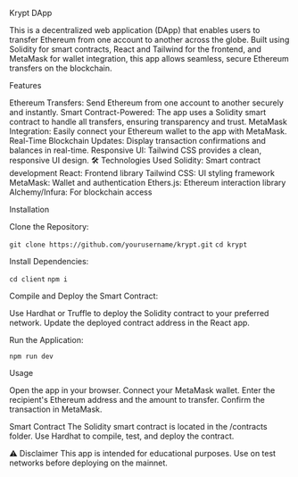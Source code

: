 Krypt DApp

This is a decentralized web application (DApp) that enables users to transfer Ethereum from one account to another across the globe. Built using Solidity for smart contracts, React and Tailwind for the frontend, and MetaMask for wallet integration, this app allows seamless, secure Ethereum transfers on the blockchain.

Features

Ethereum Transfers: Send Ethereum from one account to another securely and instantly.
Smart Contract-Powered: The app uses a Solidity smart contract to handle all transfers, ensuring transparency and trust.
MetaMask Integration: Easily connect your Ethereum wallet to the app with MetaMask.
Real-Time Blockchain Updates: Display transaction confirmations and balances in real-time.
Responsive UI: Tailwind CSS provides a clean, responsive UI design.
🛠️ Technologies Used
Solidity: Smart contract development
React: Frontend library
Tailwind CSS: UI styling framework
MetaMask: Wallet and authentication
Ethers.js: Ethereum interaction library
Alchemy/Infura: For blockchain access

Installation

Clone the Repository:

```git clone https://github.com/yourusername/krypt.git```
```cd krypt```

Install Dependencies:

```cd client```
```npm i```

Compile and Deploy the Smart Contract:

Use Hardhat or Truffle to deploy the Solidity contract to your preferred network.
Update the deployed contract address in the React app.

Run the Application:

```npm run dev```

Usage

Open the app in your browser.
Connect your MetaMask wallet.
Enter the recipient's Ethereum address and the amount to transfer.
Confirm the transaction in MetaMask.

Smart Contract
The Solidity smart contract is located in the /contracts folder.
Use Hardhat to compile, test, and deploy the contract.

⚠️ Disclaimer
This app is intended for educational purposes. Use on test networks before deploying on the mainnet.
